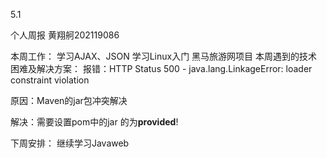 5.1

个人周报
黄翔舸202119086

本周工作：
学习AJAX、JSON
学习Linux入门
黑马旅游网项目
本周遇到的技术困难及解决方案：
报错：HTTP Status 500 - java.lang.LinkageError: loader constraint violation

原因：Maven的jar包冲突解决

解决：需要设置pom中的jar 的为**provided**!

下周安排：
继续学习Javaweb